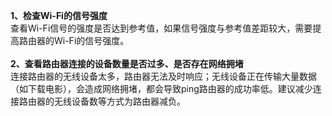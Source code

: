 <b>1、检查Wi-Fi的信号强度</b><br>
查看Wi-Fi信号的强度是否达到参考值，如果信号强度与参考值差距较大，需要提高路由器的Wi-Fi的信号强度。<br><br>
<b>2、查看路由器连接的设备数量是否过多、是否存在网络拥堵</b><br>
连接路由器的无线设备太多，路由器无法及时响应；无线设备正在传输大量数据（如下载电影），会造成网络拥堵，都会导致ping路由器的成功率低。建议减少连接路由器的无线设备数等方式为路由器减负。

